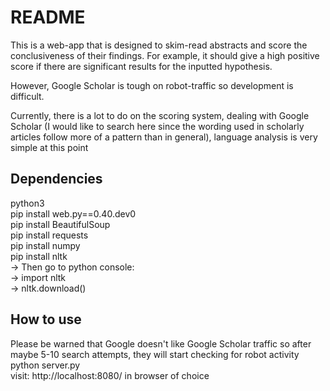 # README #
This is a web-app that is designed to skim-read abstracts and score the conclusiveness of their findings.
For example, it should give a high positive score if there are significant results for the inputted hypothesis.

However, Google Scholar is tough on robot-traffic so development is difficult.  
  
Currently, there is a lot to do on the scoring system, dealing with Google Scholar (I would like to search here since the wording used in scholarly articles follow more of a pattern than in general), 
language analysis is very simple at this point
## Dependencies ##
python3  
pip install web.py==0.40.dev0  
pip install BeautifulSoup  
pip install requests  
pip install numpy  
pip install nltk  
 -> Then go to python console:  
    -> import nltk  
    -> nltk.download()  

## How to use ##
Please be warned that Google doesn't like Google Scholar traffic so after maybe 5-10 search attempts, they will start checking for robot activity  
python server.py  
visit: http://localhost:8080/ in browser of choice  
